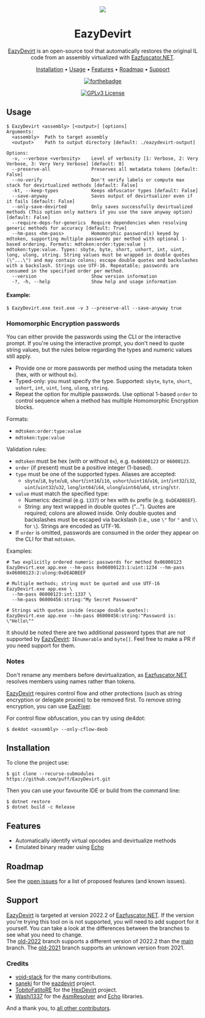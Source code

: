 <div align="center">

<img src="assets/Logo.png">

# EazyDevirt

[EazyDevirt] is an open-source tool that automatically restores the original IL code from an assembly virtualized with [Eazfuscator.NET].

[Installation](#installation) •
[Usage](#usage) •
[Features](#features) •
[Roadmap](#roadmap) •
[Support](#support)

[![forthebadge](https://raw.githubusercontent.com/BraveUX/for-the-badge/672423ab03eb060aa1ac72494900569fb9842b16/src/images/badges/powered-by-black-magic.svg)](https://github.com/BraveUX/for-the-badge)

[![GPLv3 License](https://img.shields.io/badge/License-GPL%20v3-orangered.svg)](https://opensource.org/licenses/)

</div>

## Usage

```console
$ EazyDevirt <assembly> [<output>] [options]
Arguments:
  <assembly>  Path to target assembly
  <output>    Path to output directory [default: ./eazydevirt-output]

Options:
  -v, --verbose <verbosity>    Level of verbosity [1: Verbose, 2: Very Verbose, 3: Very Very Verbose] [default: 0]
  --preserve-all               Preserves all metadata tokens [default: False]
  --no-verify                  Don't verify labels or compute max stack for devirtualized methods [default: False]
  -kt, --keep-types            Keeps obfuscator types [default: False]
  --save-anyway                Saves output of devirtualizer even if it fails [default: False]
  --only-save-devirted         Only saves successfully devirtualized methods (This option only matters if you use the save anyway option) [default: False]
  --require-deps-for-generics  Require dependencies when resolving generic methods for accuracy [default: True]
  --hm-pass <hm-pass>          Homomorphic password(s) keyed by mdtoken, supporting multiple passwords per method with optional 1-based ordering. Formats: mdtoken:order:type:value | mdtoken:type:value. Types: sbyte, byte, short, ushort, int, uint, long, ulong, string. String values must be wrapped in double quotes (\"...\") and may contain colons; escape double quotes and backslashes with a backslash. Strings use UTF-16. Repeatable; passwords are consumed in the specified order per method.
  --version                    Show version information
  -?, -h, --help               Show help and usage information
```

#### Example:
```console
$ EazyDevirt.exe test.exe -v 3 --preserve-all --save-anyway true
```

### Homomorphic Encryption passwords
You can either provide the passwords using the CLI or the interactive prompt.
If you're using the interactive prompt, you don't need to quote string values, but the rules below regarding the types and numeric values still apply.

- Provide one or more passwords per method using the metadata token (hex, with or without `0x`).
- Typed-only: you must specify the type. Supported: `sbyte`, `byte`, `short`, `ushort`, `int`, `uint`, `long`, `ulong`, `string`.
- Repeat the option for multiple passwords. Use optional 1-based `order` to control sequence when a method has multiple Homomorphic Encryption blocks.

Formats:
- `mdtoken:order:type:value`
- `mdtoken:type:value`

Validation rules:
- `mdtoken` must be hex (with or without `0x`), e.g. `0x06000123` or `06000123`.
- `order` (if present) must be a positive integer (1-based).
- `type` must be one of the supported types. Aliases are accepted:
  - `sbyte`/`i8`, `byte`/`u8`, `short`/`int16`/`i16`, `ushort`/`uint16`/`u16`,
    `int`/`int32`/`i32`, `uint`/`uint32`/`u32`, `long`/`int64`/`i64`, `ulong`/`uint64`/`u64`, `string`/`str`.
- `value` must match the specified type:
  - Numerics: decimal (e.g. `1337`) or hex with `0x` prefix (e.g. `0xDEADBEEF`).
  - String: any text wrapped in double quotes ("..."). Quotes are required; colons are allowed inside. Only double quotes and backslashes must be escaped via backslash (i.e., use `\"` for `"` and `\\` for `\`). Strings are encoded as UTF-16.
- If `order` is omitted, passwords are consumed in the order they appear on the CLI for that `mdtoken`.

Examples:
```console
# Two explicitly ordered numeric passwords for method 0x06000123
EazyDevirt.exe app.exe --hm-pass 0x06000123:1:uint:1234 --hm-pass 0x06000123:2:ulong:0xDEADBEEF

# Multiple methods; string must be quoted and use UTF-16
EazyDevirt.exe app.exe \
  --hm-pass 06000123:int:1337 \
  --hm-pass 06000456:string:"My Secret Password"

# Strings with quotes inside (escape double quotes):
EazyDevirt.exe app.exe --hm-pass 06000456:string:"Password is: \"Hello\"" 
```

It should be noted there are two additional password types that are not supported by [EazyDevirt]: `IEnumerable` and `byte[]`.
Feel free to make a PR if you need support for them.

### Notes
Don't rename any members before devirtualization, as [Eazfuscator.NET] resolves members using names rather than tokens.

[EazyDevirt] requires control flow and other protections (such as string encryption or delegate proxies) to be removed first.
To remove string encryption, you can use [EazFixer].

For control flow obfuscation, you can try using de4dot:
```console
$ de4dot <assembly> --only-cflow-deob
```

## Installation
To clone the project use:

```console
$ git clone --recurse-submodules https://github.com/puff/EazyDevirt.git
```

Then you can use your favourite IDE or build from the command line:

```console
$ dotnet restore
$ dotnet build -c Release
```

## Features
 - Automatically identify virtual opcodes and devirtualize methods
 - Emulated binary reader using [Echo]

## Roadmap
See the [open issues](https://github.com/puff/EazyDevirt/issues) for a list of proposed features (and known issues).

## Support
[EazyDevirt] is targeted at version 2022.2 of [Eazfuscator.NET]. 
If the version you're trying this tool on is not supported, you will need to add support for it yourself. You can take a look at the differences between the branches to see what you need to change. \
The [old-2022](https://github.com/puff/EazyDevirt/tree/old-2022.2) branch supports a different version of 2022.2 than the [main](https://github.com/puff/EazyDevirt/tree/main) branch. The [old-2021](https://github.com/puff/EazyDevirt/tree/old-2021) branch supports an unknown version from 2021.

### Credits
- [void-stack] for the many contributions.
- [saneki] for the [eazdevirt] project.
- [TobitoFatitoRE] for the [HexDevirt] project.
- [Washi1337] for the [AsmResolver] and [Echo] libraries.

And a thank you, to [all other contributors](https://github.com/puff/EazyDevirt/graphs/contributors). 

[EazyDevirt]:https://github.com/puff/EazyDevirt
[eazdevirt]:https://github.com/saneki/eazdevirt
[HexDevirt]:https://github.com/TobitoFatitoRE/HexDevirt
[TobitoFatitoRE]:https://github.com/TobitoFatitoRE
[void-stack]:https://github.com/void-stack
[saneki]:https://github.com/saneki
[Washi1337]:https://github.com/Washi1337
[AsmResolver]:https://github.com/Washi1337/AsmResolver
[Echo]:https://github.com/Washi1337/Echo
[Eazfuscator.NET]:https://www.gapotchenko.com/eazfuscator.net
[EazFixer]:https://github.com/holly-hacker/EazFixer